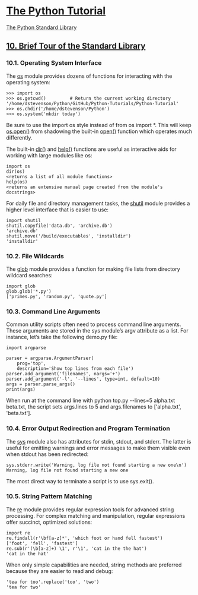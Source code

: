 # [The Python Tutorial](https://docs.python.org/3/tutorial/index.html)

[The Python Standard Library](https://docs.python.org/3/library/)

## [10. Brief Tour of the Standard Library](https://docs.python.org/3/tutorial/stdlib.html)

### 10.1. Operating System Interface

The [os](https://docs.python.org/3/library/os.html#module-os) module provides dozens of functions for interacting with the operating system:

```
>>> import os
>>> os.getcwd()         # Return the current working directory
'/home/dstevenson/Python/GitHub/Python-Tutorials/Python-Tutorial'
>>> os.chdir('/home/dstevenson/Python')
>>> os.system('mkdir today')
```

Be sure to use the import os style instead of from os import *. This will keep [os.open()](https://docs.python.org/3/library/os.html#os.open) from shadowing the built-in [open()](https://docs.python.org/3/library/functions.html#open) function which operates much differently.

The built-in [dir()](https://docs.python.org/3/library/functions.html#dir) and [help()](https://docs.python.org/3/library/functions.html#help) functions are useful as interactive aids for working with large modules like os:

```
import os
dir(os)
<returns a list of all module functions>
help(os)
<returns an extensive manual page created from the module's docstrings>
```

For daily file and directory management tasks, the [shutil](https://docs.python.org/3/library/shutil.html#module-shutil) module provides a higher level interface that is easier to use:

```
import shutil
shutil.copyfile('data.db', 'archive.db')
'archive.db'
shutil.move('/build/executables', 'installdir')
'installdir'
```

### 10.2. File Wildcards

The [glob](https://docs.python.org/3/library/glob.html#module-glob) module provides a function for making file lists from directory wildcard searches:

```
import glob
glob.glob('*.py')
['primes.py', 'random.py', 'quote.py']
```

### 10.3. Command Line Arguments

Common utility scripts often need to process command line arguments. These arguments are stored in the sys module’s argv attribute as a list. For instance, let’s take the following demo.py file:

```
import argparse

parser = argparse.ArgumentParser(
    prog='top',
    description='Show top lines from each file')
parser.add_argument('filenames', nargs='+')
parser.add_argument('-l', '--lines', type=int, default=10)
args = parser.parse_args()
print(args)
```

When run at the command line with python top.py --lines=5 alpha.txt beta.txt, the script sets args.lines to 5 and args.filenames to ['alpha.txt', 'beta.txt'].

### 10.4. Error Output Redirection and Program Termination

The [sys](https://docs.python.org/3/library/sys.html#module-sys) module also has attributes for stdin, stdout, and stderr. The latter is useful for emitting warnings and error messages to make them visible even when stdout has been redirected:

```
sys.stderr.write('Warning, log file not found starting a new one\n')
Warning, log file not found starting a new one
```

The most direct way to terminate a script is to use sys.exit().

### 10.5. String Pattern Matching

The [re](https://docs.python.org/3/library/re.html#module-re) module provides regular expression tools for advanced string processing. For complex matching and manipulation, regular expressions offer succinct, optimized solutions:

```
import re
re.findall(r'\bf[a-z]*', 'which foot or hand fell fastest')
['foot', 'fell', 'fastest']
re.sub(r'(\b[a-z]+) \1', r'\1', 'cat in the the hat')
'cat in the hat'
```

When only simple capabilities are needed, string methods are preferred because they are easier to read and debug:

```
'tea for too'.replace('too', 'two')
'tea for two'
```